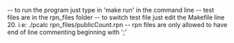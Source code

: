 --	to run the program just type in 'make run' in the command line
--  test files are in the rpn_files folder
--  to switch test file just edit the Makefile line 20. i.e:  ./pcalc rpn_files/publicCount.rpn
-- 	rpn files are only allowed to have end of line commenting beginning with ';'